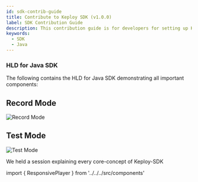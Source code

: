 ```yaml
---
id: sdk-contrib-guide
title: Contribute to Keploy SDK (v1.0.0)
label: SDK Contribution Guide
description: This contribution guide is for developers for setting up Keploy backend server with SDKs locally.
keywords:
  - SDK
  - Java
---
```


### HLD for Java SDK

The following contains the HLD for Java SDK demonstrating all important components:

## Record Mode

![Record Mode](https://user-images.githubusercontent.com/50234097/222137527-73115265-57ab-4387-bb4c-5cfb7285e894.png)

## Test Mode

![Test Mode](https://user-images.githubusercontent.com/50234097/222137583-d6eda9fa-3903-4222-9a23-faf24a089e06.png)

We held a session explaining every core-concept of Keploy-SDK

import { ResponsivePlayer } from '../../../src/components'

<div style={{ maxWidth: "100%"}}>
  <ResponsivePlayer url='https://www.youtube.com/watch?v=X9AHBCopC30'/>
</div>
